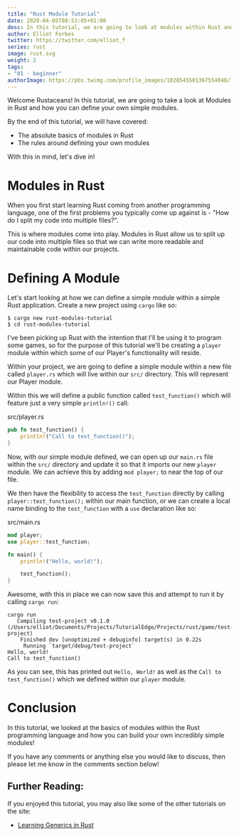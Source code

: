 ```yaml
---
title: "Rust Module Tutorial"
date: 2020-04-05T08:53:05+01:00
desc: In this tutorial, we are going to look at modules within Rust and how you can define and import your own simple modules!
author: Elliot Forbes
twitter: https://twitter.com/elliot_f
series: rust
image: rust.svg
weight: 2
tags:
- "01 - beginner"
authorImage: https://pbs.twimg.com/profile_images/1028545501367554048/lzr43cQv_400x400.jpg
---
```


Welcome Rustaceans! In this tutorial, we are going to take a look at Modules in Rust and how you can define your own simple modules.

By the end of this tutorial, we will have covered:

* The absolute basics of modules in Rust
* The rules around defining your own modules

With this in mind, let's dive in!

# Modules in Rust

When you first start learning Rust coming from another programming language, one of the first problems you typically come up against is - "How do I split my code into multiple files?".

This is where modules come into play. Modules in Rust allow us to split up our code into multiple files so that we can write more readable and maintainable code within our projects.

# Defining A Module

Let's start looking at how we can define a simple module within a simple Rust application. Create a new project using `cargo` like so:

```output
$ cargo new rust-modules-tutorial
$ cd rust-modules-tutorial
```

I've been picking up Rust with the intention that I'll be using it to program some games, so for the purpose of this tutorial we'll be creating a `player` module within which some of our Player's functionality will reside.

Within your project, we are going to define a simple module within a new file called `player.rs` which will live within our `src/` directory. This will represent our Player module.

Within this we will define a public function called `test_function()` which will feature just a very simple `println!()` call:

<div class="filename"> src/player.rs </div>

```rust
pub fn test_function() {
    println!("Call to test_function()");
}
```

Now, with our simple module defined, we can open up our `main.rs` file within the `src/` directory and update it so that it imports our new `player` module. We can achieve this by adding `mod player;` to near the top of our file.

We then have the flexibility to access the `test_function` directly by calling `player::test_function();` within our main function, or we can create a local name binding to the `test_function` with a `use` declaration like so:

<div class="filename"> src/main.rs </div>

```rust
mod player;
use player::test_function;

fn main() {
    println!("Hello, world!");

    test_function();
}
```

Awesome, with this in place we can now save this and attempt to run it by calling `cargo run`:

```output
cargo run
   Compiling test-project v0.1.0 (/Users/elliot/Documents/Projects/TutorialEdge/Projects/rust/game/test-project)
    Finished dev [unoptimized + debuginfo] target(s) in 0.22s
     Running `target/debug/test-project`
Hello, world!
Call to test_function()
```

As you can see, this has printed out `Hello, World!` as well as the `Call to test_function()` which we defined within our `player` module. 

<!-- TODO: Add section on module paths -->

# Conclusion

In this tutorial, we looked at the basics of modules within the Rust programming language and how you can build your own incredibly simple modules!

If you have any comments or anything else you would like to discuss, then please let me know in the comments section below!

## Further Reading:

If you enjoyed this tutorial, you may also like some of the other tutorials on the site:

* [Learning Generics in Rust](/rust/learning-generics-in-rust/)